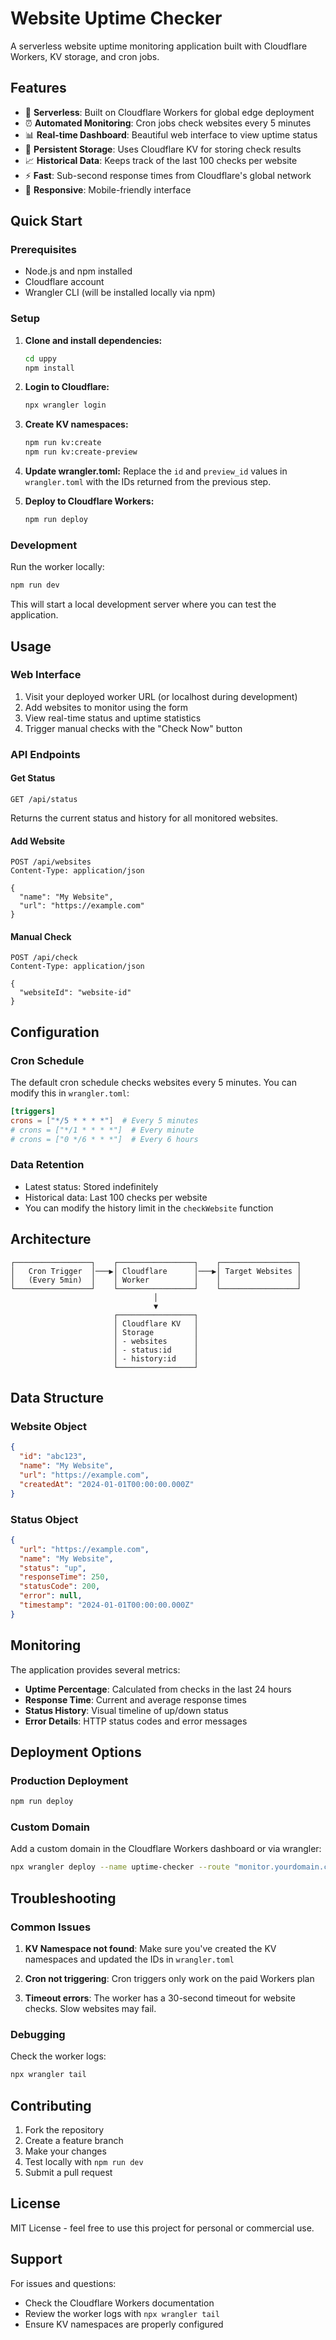 # Website Uptime Checker

A serverless website uptime monitoring application built with Cloudflare Workers, KV storage, and cron jobs.

## Features

- 🚀 **Serverless**: Built on Cloudflare Workers for global edge deployment
- ⏰ **Automated Monitoring**: Cron jobs check websites every 5 minutes
- 📊 **Real-time Dashboard**: Beautiful web interface to view uptime status
- 💾 **Persistent Storage**: Uses Cloudflare KV for storing check results
- 📈 **Historical Data**: Keeps track of the last 100 checks per website
- ⚡ **Fast**: Sub-second response times from Cloudflare's global network
- 📱 **Responsive**: Mobile-friendly interface

## Quick Start

### Prerequisites

- Node.js and npm installed
- Cloudflare account
- Wrangler CLI (will be installed locally via npm)

### Setup

1. **Clone and install dependencies:**
   ```bash
   cd uppy
   npm install
   ```

2. **Login to Cloudflare:**
   ```bash
   npx wrangler login
   ```

3. **Create KV namespaces:**
   ```bash
   npm run kv:create
   npm run kv:create-preview
   ```

4. **Update wrangler.toml:**
   Replace the `id` and `preview_id` values in `wrangler.toml` with the IDs returned from the previous step.

5. **Deploy to Cloudflare Workers:**
   ```bash
   npm run deploy
   ```

### Development

Run the worker locally:
```bash
npm run dev
```

This will start a local development server where you can test the application.

## Usage

### Web Interface

1. Visit your deployed worker URL (or localhost during development)
2. Add websites to monitor using the form
3. View real-time status and uptime statistics
4. Trigger manual checks with the "Check Now" button

### API Endpoints

#### Get Status
```http
GET /api/status
```
Returns the current status and history for all monitored websites.

#### Add Website
```http
POST /api/websites
Content-Type: application/json

{
  "name": "My Website",
  "url": "https://example.com"
}
```

#### Manual Check
```http
POST /api/check
Content-Type: application/json

{
  "websiteId": "website-id"
}
```

## Configuration

### Cron Schedule

The default cron schedule checks websites every 5 minutes. You can modify this in `wrangler.toml`:

```toml
[triggers]
crons = ["*/5 * * * *"]  # Every 5 minutes
# crons = ["*/1 * * * *"]  # Every minute
# crons = ["0 */6 * * *"]  # Every 6 hours
```

### Data Retention

- Latest status: Stored indefinitely
- Historical data: Last 100 checks per website
- You can modify the history limit in the `checkWebsite` function

## Architecture

```
┌─────────────────┐    ┌─────────────────┐    ┌─────────────────┐
│   Cron Trigger  │───▶│ Cloudflare      │───▶│ Target Websites │
│   (Every 5min)  │    │ Worker          │    │                 │
└─────────────────┘    └─────────────────┘    └─────────────────┘
                                │
                                ▼
                       ┌─────────────────┐
                       │ Cloudflare KV   │
                       │ Storage         │
                       │ - websites      │
                       │ - status:id     │
                       │ - history:id    │
                       └─────────────────┘
```

## Data Structure

### Website Object
```json
{
  "id": "abc123",
  "name": "My Website",
  "url": "https://example.com",
  "createdAt": "2024-01-01T00:00:00.000Z"
}
```

### Status Object
```json
{
  "url": "https://example.com",
  "name": "My Website",
  "status": "up",
  "responseTime": 250,
  "statusCode": 200,
  "error": null,
  "timestamp": "2024-01-01T00:00:00.000Z"
}
```

## Monitoring

The application provides several metrics:

- **Uptime Percentage**: Calculated from checks in the last 24 hours
- **Response Time**: Current and average response times
- **Status History**: Visual timeline of up/down status
- **Error Details**: HTTP status codes and error messages

## Deployment Options

### Production Deployment
```bash
npm run deploy
```

### Custom Domain
Add a custom domain in the Cloudflare Workers dashboard or via wrangler:

```bash
npx wrangler deploy --name uptime-checker --route "monitor.yourdomain.com/*"
```

## Troubleshooting

### Common Issues

1. **KV Namespace not found**: Make sure you've created the KV namespaces and updated the IDs in `wrangler.toml`

2. **Cron not triggering**: Cron triggers only work on the paid Workers plan

3. **Timeout errors**: The worker has a 30-second timeout for website checks. Slow websites may fail.

### Debugging

Check the worker logs:
```bash
npx wrangler tail
```

## Contributing

1. Fork the repository
2. Create a feature branch
3. Make your changes
4. Test locally with `npm run dev`
5. Submit a pull request

## License

MIT License - feel free to use this project for personal or commercial use.

## Support

For issues and questions:
- Check the Cloudflare Workers documentation
- Review the worker logs with `npx wrangler tail`
- Ensure KV namespaces are properly configured
